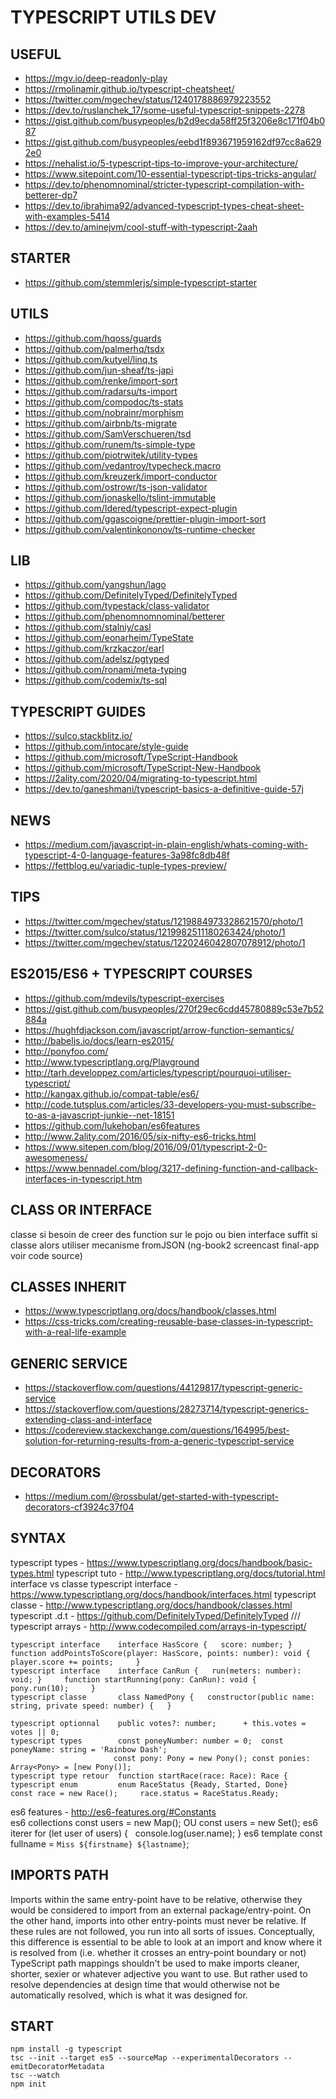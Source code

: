 
# TYPESCRIPT UTILS DEV

## USEFUL

- https://mgv.io/deep-readonly-play
- https://rmolinamir.github.io/typescript-cheatsheet/
- https://twitter.com/mgechev/status/1240178886979223552
- https://dev.to/ruslanchek_17/some-useful-typescript-snippets-2278
- https://gist.github.com/busypeoples/b2d9ecda58ff25f3206e8c171f04b087
- https://gist.github.com/busypeoples/eebd1f893671959162df97cc8a6292e0
- https://nehalist.io/5-typescript-tips-to-improve-your-architecture/
- https://www.sitepoint.com/10-essential-typescript-tips-tricks-angular/
- https://dev.to/phenomnominal/stricter-typescript-compilation-with-betterer-dp7
- https://dev.to/ibrahima92/advanced-typescript-types-cheat-sheet-with-examples-5414
- https://dev.to/aminejvm/cool-stuff-with-typescript-2aah

## STARTER
- https://github.com/stemmlerjs/simple-typescript-starter

 ## UTILS

- https://github.com/hqoss/guards
- https://github.com/palmerhq/tsdx
- https://github.com/kutyel/linq.ts
- https://github.com/jun-sheaf/ts-japi
- https://github.com/renke/import-sort
- https://github.com/radarsu/ts-import
- https://github.com/compodoc/ts-stats
- https://github.com/nobrainr/morphism
- https://github.com/airbnb/ts-migrate
- https://github.com/SamVerschueren/tsd
- https://github.com/runem/ts-simple-type
- https://github.com/piotrwitek/utility-types
- https://github.com/vedantroy/typecheck.macro
- https://github.com/kreuzerk/import-conductor
- https://github.com/ostrowr/ts-json-validator
- https://github.com/jonaskello/tslint-immutable
- https://github.com/Idered/typescript-expect-plugin
- https://github.com/ggascoigne/prettier-plugin-import-sort
- https://github.com/valentinkononov/ts-runtime-checker

## LIB

- https://github.com/yangshun/lago
- https://github.com/DefinitelyTyped/DefinitelyTyped
- https://github.com/typestack/class-validator
- https://github.com/phenomnomnominal/betterer
- https://github.com/stalniy/casl
- https://github.com/eonarheim/TypeState
- https://github.com/krzkaczor/earl
- https://github.com/adelsz/pgtyped
- https://github.com/ronami/meta-typing
- https://github.com/codemix/ts-sql

## TYPESCRIPT GUIDES

- https://sulco.stackblitz.io/
- https://github.com/intocare/style-guide
- https://github.com/microsoft/TypeScript-Handbook
- https://github.com/microsoft/TypeScript-New-Handbook
- https://2ality.com/2020/04/migrating-to-typescript.html
- https://dev.to/ganeshmani/typescript-basics-a-definitive-guide-57j

## NEWS

- https://medium.com/javascript-in-plain-english/whats-coming-with-typescript-4-0-language-features-3a98fc8db48f
- https://fettblog.eu/variadic-tuple-types-preview/

## TIPS

- https://twitter.com/mgechev/status/1219884973328621570/photo/1
- https://twitter.com/sulco/status/1219982511180263424/photo/1
- https://twitter.com/mgechev/status/1220246042807078912/photo/1

## ES2015/ES6 + TYPESCRIPT COURSES

- https://github.com/mdevils/typescript-exercises
- https://gist.github.com/busypeoples/270f29ec6cdd45780889c53e7b52884a
- https://hughfdjackson.com/javascript/arrow-function-semantics/  
- http://babeljs.io/docs/learn-es2015/  
- http://ponyfoo.com/  
- http://www.typescriptlang.org/Playground  
- http://tarh.developpez.com/articles/typescript/pourquoi-utiliser-typescript/  
- http://kangax.github.io/compat-table/es6/  
- http://code.tutsplus.com/articles/33-developers-you-must-subscribe-to-as-a-javascript-junkie--net-18151  
- https://github.com/lukehoban/es6features  
- http://www.2ality.com/2016/05/six-nifty-es6-tricks.html
- https://www.sitepen.com/blog/2016/09/01/typescript-2-0-awesomeness/
- https://www.bennadel.com/blog/3217-defining-function-and-callback-interfaces-in-typescript.htm

## CLASS OR INTERFACE
classe si besoin de creer des function sur le pojo ou bien interface suffit 
si classe alors utiliser mecanisme fromJSON (ng-book2 screencast final-app voir code source) 

## CLASSES INHERIT
- https://www.typescriptlang.org/docs/handbook/classes.html
- https://css-tricks.com/creating-reusable-base-classes-in-typescript-with-a-real-life-example

## GENERIC SERVICE
- https://stackoverflow.com/questions/44129817/typescript-generic-service
- https://stackoverflow.com/questions/28273714/typescript-generics-extending-class-and-interface
- https://codereview.stackexchange.com/questions/164995/best-solution-for-returning-results-from-a-generic-typescript-service

## DECORATORS
- https://medium.com/@rossbulat/get-started-with-typescript-decorators-cf3924c37f04

## SYNTAX

typescript types		- https://www.typescriptlang.org/docs/handbook/basic-types.html 
typescript tuto 		- http://www.typescriptlang.org/docs/tutorial.html interface vs classe 
typescript interface 	- https://www.typescriptlang.org/docs/handbook/interfaces.html 
typescript classe 		- http://www.typescriptlang.org/docs/handbook/classes.html 
typescript .d.t			- https://github.com/DefinitelyTyped/DefinitelyTyped 		/// <reference path="angular.d.ts" /> 
typescript arrays		- http://www.codecompiled.com/arrays-in-typescript/ 
 ```
typescript interface 	interface HasScore {   score: number; }     function addPointsToScore(player: HasScore, points: number): void {       player.score += points;     } 
typescript interface	interface CanRun {   run(meters: number): void; }     function startRunning(pony: CanRun): void {       pony.run(10);     } 
typescript classe		class NamedPony {   constructor(public name: string, private speed: number) {   } 
 
typescript optionnal 	public votes?: number; 		+ this.votes = votes || 0; 
typescript types 		const poneyNumber: number = 0; 	const poneyName: string = 'Rainbow Dash';  
						const pony: Pony = new Pony(); const ponies: Array<Pony> = [new Pony()]; 
typescript type retour  function startRace(race: Race): Race {  
typescript enum			enum RaceStatus {Ready, Started, Done}     const race = new Race();     race.status = RaceStatus.Ready; 
```

es6 features			- http://es6-features.org/#Constants		 
es6 collections 		const users = new Map(); OU const users = new Set(); 
es6 iterer				for (let user of users) {   console.log(user.name); } 
es6 template 		 	const fullname = `Miss ${firstname} ${lastname}`; 


## IMPORTS PATH

Imports within the same entry-point have to be relative, otherwise they would be considered to import from an external package/entry-point. On the other hand, imports into other entry-points must never be relative. If these rules are not followed, you run into all sorts of issues. Conceptually, this difference is essential to be able to look at an import and know where it is resolved from (i.e. whether it crosses an entry-point boundary or not) TypeScript path mappings shouldn't be used to make imports cleaner, shorter, sexier or whatever adjective you want to use. But rather used to resolve dependencies at design time that would otherwise not be automatically resolved, which is what it was designed for.
 
## START 
```
npm install -g typescript 
tsc --init --target es5 --sourceMap --experimentalDecorators --emitDecoratorMetadata 
tsc --watch 
npm init 
```
